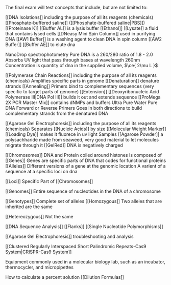 

  

  

The final exam will test concepts that include, but are not limited to:

[[DNA Isolations]] including the purpose of all its reagents (chemicals)
	[[Phosphate-buffered saline]] ([[Phosphate-buffered saline|PBS]])
	[[Proteinase K]]
	[[Buffer AL]] is a lysis buffer
	[[Ethanol]]
	[[Lysate]] a fluid that contains lysed cells
	[[DNeasy Mini Spin Column]] used in purifying DNA
	[[AW1 Buffer]] is a washing agent to clean DNA in spin column
	[[AW2 Buffer]]
	[[Buffer AE]] to elute dna

NanoDrop spectrophotometry
	Pure DNA is a 260/280 ratio of 1.8 - 2.0
	Absorbs UV light that pass through bases at wavelength 260nm
	Concentration is quantity of dna in the supplied volume, $\ce{ 2\mu L }$ 


[[Polymerase Chain Reactions]] including the purpose of all its reagents (chemicals)
	Amplifies specific parts in genome
	[[Denaturation]] denature strands
	[[Annealing]] Primers bind to complementary sequences (very specific to target parts of genome)
	[[Extension]] [[Deoxyribonucleic Acid Polymerase III|DNA Pol III]] builds it out and extends sequence
	[[ProMega 2X PCR Master Mix]] contains dNMPs and buffers
	Ultra Pure Water
	Pure DNA
	Forward or Reverse Primers
		Goes in both directions to build complementary strands from the denatured DNA


[[Agarose Gel Electrophoresis]] including the purpose of all its reagents (chemicals)
	Separates [[Nucleic Acids]] by size
	[[Molecular Weight Marker]] 
	[[Loading Dye]] makes it fluorece in uv light
	Samples
	[[Agarose Powder]] a polysachharide made from seaweed, very good material to let molecules migrate through it
	[[GelRed]]
	DNA is negatively charged

[[Chromosomes]]
	DNA and Protein coiled around histones
	Is composed of [[Genes]]
		Genes are specific parts of DNA that codes for functional proteins
[[Alleles]] 
	Different versions of a gene at the genomic location
	A varient of a sequence at a specific loci on dna

[[Loci]]
	Specific Part of [[Chromosomes]]

[[Genomes]]
	Entire sequence of nucleotides in the DNA of a chromosome

[[Genotypes]]
	Complete set of alleles
[[Homozygous]] 
	Two alleles that are inherited are the same

[[Hetereozygous]]
	Not the same

[[DNA Sequence Analysis]]
	[[Flanks]]
	[[Single Nucleotide Polymorphisms]]

[[Agarose Gel Electrophoresis]] troubleshooting and analysis

[[Clustered Regularly Interspaced Short Palindromic Repeats-Cas9 System|CRISPR-Cas9 System]]



Equipment commonly used in a molecular biology lab, such as an incubator, thermocycler, and micropipettes

How to calculate a percent solution [[Dilution Formulas]] 